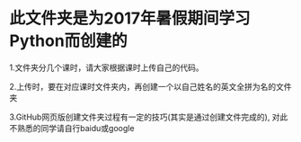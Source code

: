 # 此文件夹是为2017年暑假期间学习Python而创建的

1.文件夹分几个课时，请大家根据课时上传自己的代码。   

2.上传时，要在对应课时文件夹内，再创建一个以自己姓名的英文全拼为名的文件夹    

3.GitHub网页版创建文件夹过程有一定的技巧(其实是通过创建文件完成的), 对此不熟悉的同学请自行baidu或google    
